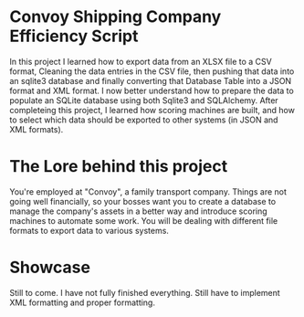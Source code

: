 # Convoy Shipping Company Efficiency Script

In this project I learned how to export data from an XLSX file to a CSV format, Cleaning the data entries in the CSV file, then pushing that data into an sqlite3 database and finally converting that Database Table into a JSON format and XML format. I now better understand how to prepare the data to populate an SQLite database using both Sqlite3 and SQLAlchemy. After completeing this project, I learned how scoring machines are built, and how to select which data should be exported to other systems (in JSON and XML formats).

# The Lore behind this project

You're employed at "Convoy", a family transport company. Things are not going well financially, so your bosses want you to create a database to manage the company's assets in a better way and introduce scoring machines to automate some work. You will be dealing with different file formats to export data to various systems.

# Showcase

Still to come. I have not fully finished everything. Still have to implement XML formatting and proper formatting.
